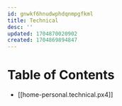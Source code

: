 ```yaml
---
id: gnwkf6hnudwphdqnmpgfkml
title: Technical
desc: ''
updated: 1704870020902
created: 1704869894847
---
```


# Table of Contents

- [[home-personal.technical.px4]]
